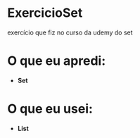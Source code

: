 # ExercicioSet
exercício que fiz no curso da udemy do set
# O que eu apredi:
* **Set**
# O que eu usei:
* **List**
